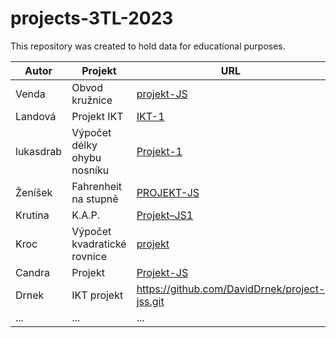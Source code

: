 # projects-3TL-2023

This repository was created to hold data for educational purposes.


| Autor         | Projekt     | URL  |
| ------------- |-------------| -----|
| Venda | Obvod kružnice | [projekt-JS](https://wendic11.github.io/projekt-JS/) |
| Landová |Projekt IKT | [IKT-1](https://landovaa.github.io/IKT-1/) |
| lukasdrab      | Výpočet délky ohybu nosníku | [Projekt-1](https://lukasdrab.github.io/Projekt-1/) |
| Ženíšek    | Fahrenheit na stupně | [PROJEKT-JS](https://gambler123.github.io/PROJEKT-JS/) |
| Krutina | K.A.P. | [Projekt–JS1](https://stepkr.github.io/Projekt-JS1/) |
| Kroc | Výpočet kvadratické rovnice | [projekt](https://krocv.github.io/projekt/) |
| Candra | Projekt | [Projekt-JS](https://JakubCandra.github.io/Projekt-JS/) |
| Drnek | IKT projekt|https://github.com/DavidDrnek/project-jss.git|
| ... | ... | ... |
